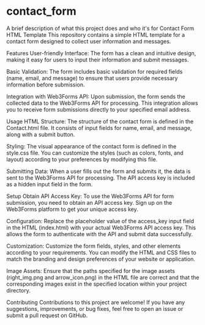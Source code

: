 # contact_form

A brief description of what this project does and who it's for
Contact Form HTML Template
This repository contains a simple HTML template for a contact form designed to collect user information and messages.

Features
User-friendly Interface: The form has a clean and intuitive design, making it easy for users to input their information and submit messages.

Basic Validation: The form includes basic validation for required fields (name, email, and message) to ensure that users provide necessary information before submission.

Integration with Web3Forms API: Upon submission, the form sends the collected data to the Web3Forms API for processing. This integration allows you to receive form submissions directly to your specified email address.

Usage
HTML Structure: The structure of the contact form is defined in the Contact.html file. It consists of input fields for name, email, and message, along with a submit button.

Styling: The visual appearance of the contact form is defined in the style.css file. You can customize the styles (such as colors, fonts, and layout) according to your preferences by modifying this file.

Submitting Data: When a user fills out the form and submits it, the data is sent to the Web3Forms API for processing. The API access key is included as a hidden input field in the form.

Setup
Obtain API Access Key: To use the Web3Forms API for form submission, you need to obtain an API access key. Sign up on the Web3Forms platform to get your unique access key.

Configuration: Replace the placeholder value of the access_key input field in the HTML (index.html) with your actual Web3Forms API access key. This allows the form to authenticate with the API and submit data successfully.

Customization: Customize the form fields, styles, and other elements according to your requirements. You can modify the HTML and CSS files to match the branding and design preferences of your website or application.

Image Assets: Ensure that the paths specified for the image assets (right_img.png and arrow_icon.png) in the HTML file are correct and that the corresponding images exist in the specified location within your project directory.

Contributing
Contributions to this project are welcome! If you have any suggestions, improvements, or bug fixes, feel free to open an issue or submit a pull request on GitHub.
